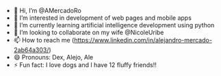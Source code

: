 - 👋 Hi, I’m @AMercadoRo
- 👀 I’m interested in development of web pages and mobile apps
- 🌱 I’m currently learning artificial intelligence development using python
- 💞️ I’m looking to collaborate on my wife @NicoleUribe  
- 📫 How to reach me (https://www.linkedin.com/in/alejandro-mercado-2ab64a303/)
- 😄 Pronouns: Dex, Alejo, Ale
- ⚡ Fun fact: I love dogs and I have 12 fluffy friends!!

<!---
AMercadoRo/AMercadoRo is a ✨ special ✨ repository because its `README.md` (this file) appears on your GitHub profile.
You can click the Preview link to take a look at your changes.
--->
